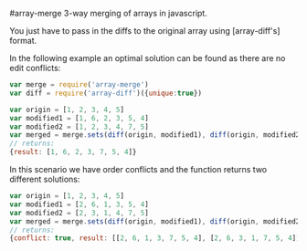 #array-merge
3-way merging of arrays in javascript.

You just have to pass in the diffs to the original array using [array-diff's] format.

In the following example an optimal solution can be found as there are no edit conflicts:

``` js
var merge = require('array-merge')
var diff = require('array-diff')({unique:true})

var origin = [1, 2, 3, 4, 5]
var modified1 = [1, 6, 2, 3, 5, 4]
var modified2 = [1, 2, 3, 4, 7, 5]
var merged = merge.sets(diff(origin, modified1), diff(origin, modified2))
// returns:
{result: [1, 6, 2, 3, 7, 5, 4]}
```

In this scenario we have order conflicts and the function returns two different solutions:

``` js
var origin = [1, 2, 3, 4, 5]
var modified1 = [2, 6, 1, 3, 5, 4]
var modified2 = [2, 3, 1, 4, 7, 5]
var merged = merge.sets(diff(origin, modified1), diff(origin, modified2))
// returns:
{conflict: true, result: [[2, 6, 1, 3, 7, 5, 4], [2, 6, 3, 1, 7, 5, 4]]}
```